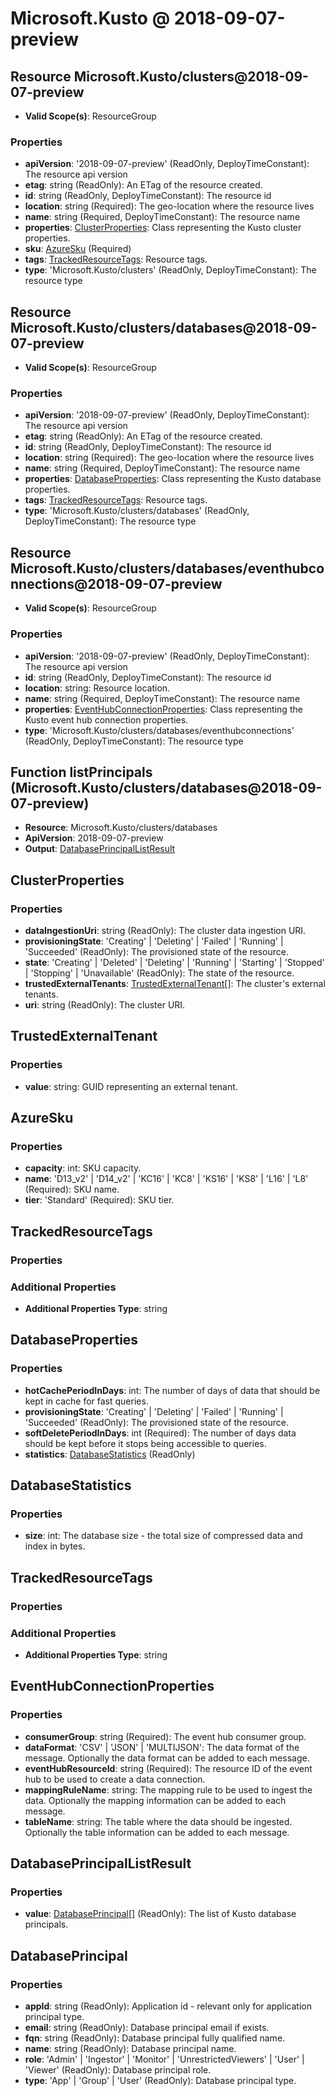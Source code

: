 # Microsoft.Kusto @ 2018-09-07-preview

## Resource Microsoft.Kusto/clusters@2018-09-07-preview
* **Valid Scope(s)**: ResourceGroup
### Properties
* **apiVersion**: '2018-09-07-preview' (ReadOnly, DeployTimeConstant): The resource api version
* **etag**: string (ReadOnly): An ETag of the resource created.
* **id**: string (ReadOnly, DeployTimeConstant): The resource id
* **location**: string (Required): The geo-location where the resource lives
* **name**: string (Required, DeployTimeConstant): The resource name
* **properties**: [ClusterProperties](#clusterproperties): Class representing the Kusto cluster properties.
* **sku**: [AzureSku](#azuresku) (Required)
* **tags**: [TrackedResourceTags](#trackedresourcetags): Resource tags.
* **type**: 'Microsoft.Kusto/clusters' (ReadOnly, DeployTimeConstant): The resource type

## Resource Microsoft.Kusto/clusters/databases@2018-09-07-preview
* **Valid Scope(s)**: ResourceGroup
### Properties
* **apiVersion**: '2018-09-07-preview' (ReadOnly, DeployTimeConstant): The resource api version
* **etag**: string (ReadOnly): An ETag of the resource created.
* **id**: string (ReadOnly, DeployTimeConstant): The resource id
* **location**: string (Required): The geo-location where the resource lives
* **name**: string (Required, DeployTimeConstant): The resource name
* **properties**: [DatabaseProperties](#databaseproperties): Class representing the Kusto database properties.
* **tags**: [TrackedResourceTags](#trackedresourcetags): Resource tags.
* **type**: 'Microsoft.Kusto/clusters/databases' (ReadOnly, DeployTimeConstant): The resource type

## Resource Microsoft.Kusto/clusters/databases/eventhubconnections@2018-09-07-preview
* **Valid Scope(s)**: ResourceGroup
### Properties
* **apiVersion**: '2018-09-07-preview' (ReadOnly, DeployTimeConstant): The resource api version
* **id**: string (ReadOnly, DeployTimeConstant): The resource id
* **location**: string: Resource location.
* **name**: string (Required, DeployTimeConstant): The resource name
* **properties**: [EventHubConnectionProperties](#eventhubconnectionproperties): Class representing the Kusto event hub connection properties.
* **type**: 'Microsoft.Kusto/clusters/databases/eventhubconnections' (ReadOnly, DeployTimeConstant): The resource type

## Function listPrincipals (Microsoft.Kusto/clusters/databases@2018-09-07-preview)
* **Resource**: Microsoft.Kusto/clusters/databases
* **ApiVersion**: 2018-09-07-preview
* **Output**: [DatabasePrincipalListResult](#databaseprincipallistresult)

## ClusterProperties
### Properties
* **dataIngestionUri**: string (ReadOnly): The cluster data ingestion URI.
* **provisioningState**: 'Creating' | 'Deleting' | 'Failed' | 'Running' | 'Succeeded' (ReadOnly): The provisioned state of the resource.
* **state**: 'Creating' | 'Deleted' | 'Deleting' | 'Running' | 'Starting' | 'Stopped' | 'Stopping' | 'Unavailable' (ReadOnly): The state of the resource.
* **trustedExternalTenants**: [TrustedExternalTenant](#trustedexternaltenant)[]: The cluster's external tenants.
* **uri**: string (ReadOnly): The cluster URI.

## TrustedExternalTenant
### Properties
* **value**: string: GUID representing an external tenant.

## AzureSku
### Properties
* **capacity**: int: SKU capacity.
* **name**: 'D13_v2' | 'D14_v2' | 'KC16' | 'KC8' | 'KS16' | 'KS8' | 'L16' | 'L8' (Required): SKU name.
* **tier**: 'Standard' (Required): SKU tier.

## TrackedResourceTags
### Properties
### Additional Properties
* **Additional Properties Type**: string

## DatabaseProperties
### Properties
* **hotCachePeriodInDays**: int: The number of days of data that should be kept in cache for fast queries.
* **provisioningState**: 'Creating' | 'Deleting' | 'Failed' | 'Running' | 'Succeeded' (ReadOnly): The provisioned state of the resource.
* **softDeletePeriodInDays**: int (Required): The number of days data should be kept before it stops being accessible to queries.
* **statistics**: [DatabaseStatistics](#databasestatistics) (ReadOnly)

## DatabaseStatistics
### Properties
* **size**: int: The database size - the total size of compressed data and index in bytes.

## TrackedResourceTags
### Properties
### Additional Properties
* **Additional Properties Type**: string

## EventHubConnectionProperties
### Properties
* **consumerGroup**: string (Required): The event hub consumer group.
* **dataFormat**: 'CSV' | 'JSON' | 'MULTIJSON': The data format of the message. Optionally the data format can be added to each message.
* **eventHubResourceId**: string (Required): The resource ID of the event hub to be used to create a data connection.
* **mappingRuleName**: string: The mapping rule to be used to ingest the data. Optionally the mapping information can be added to each message.
* **tableName**: string: The table where the data should be ingested. Optionally the table information can be added to each message.

## DatabasePrincipalListResult
### Properties
* **value**: [DatabasePrincipal](#databaseprincipal)[] (ReadOnly): The list of Kusto database principals.

## DatabasePrincipal
### Properties
* **appId**: string (ReadOnly): Application id - relevant only for application principal type.
* **email**: string (ReadOnly): Database principal email if exists.
* **fqn**: string (ReadOnly): Database principal fully qualified name.
* **name**: string (ReadOnly): Database principal name.
* **role**: 'Admin' | 'Ingestor' | 'Monitor' | 'UnrestrictedViewers' | 'User' | 'Viewer' (ReadOnly): Database principal role.
* **type**: 'App' | 'Group' | 'User' (ReadOnly): Database principal type.

